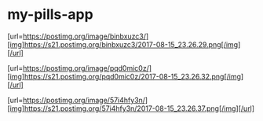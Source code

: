 # my-pills-app

[url=https://postimg.org/image/binbxuzc3/][img]https://s21.postimg.org/binbxuzc3/2017-08-15_23.26.29.png[/img][/url]

[url=https://postimg.org/image/pqd0mic0z/][img]https://s21.postimg.org/pqd0mic0z/2017-08-15_23.26.32.png[/img][/url]

[url=https://postimg.org/image/57i4hfy3n/][img]https://s21.postimg.org/57i4hfy3n/2017-08-15_23.26.37.png[/img][/url]


